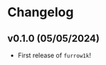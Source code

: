# Changelog

<!--next-version-placeholder-->

## v0.1.0 (05/05/2024)

- First release of `furrow1k`!